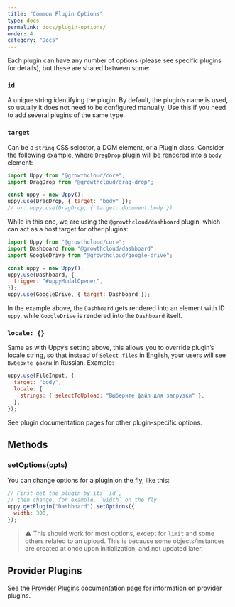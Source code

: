 ```yaml
---
title: "Common Plugin Options"
type: docs
permalink: docs/plugin-options/
order: 4
category: "Docs"
---
```


Each plugin can have any number of options (please see specific plugins for details), but these are shared between some:

### `id`

A unique string identifying the plugin. By default, the plugin’s name is used, so usually it does not need to be configured manually. Use this if you need to add several plugins of the same type.

### `target`

Can be a `string` CSS selector, a DOM element, or a Plugin class. Consider the following example, where `DragDrop` plugin will be rendered into a `body` element:

```js
import Uppy from "@growthcloud/core";
import DragDrop from "@growthcloud/drag-drop";

const uppy = new Uppy();
uppy.use(DragDrop, { target: "body" });
// or: uppy.use(DragDrop, { target: document.body })
```

While in this one, we are using the `@growthcloud/dashboard` plugin, which can act as a host target for other plugins:

```js
import Uppy from "@growthcloud/core";
import Dashboard from "@growthcloud/dashboard";
import GoogleDrive from "@growthcloud/google-drive";

const uppy = new Uppy();
uppy.use(Dashboard, {
  trigger: "#uppyModalOpener",
});
uppy.use(GoogleDrive, { target: Dashboard });
```

In the example above, the `Dashboard` gets rendered into an element with ID `uppy`, while `GoogleDrive` is rendered into the `Dashboard` itself.

### `locale: {}`

Same as with Uppy’s setting above, this allows you to override plugin’s locale string, so that instead of `Select files` in English, your users will see `Выберите файлы` in Russian. Example:

```js
uppy.use(FileInput, {
  target: "body",
  locale: {
    strings: { selectToUpload: "Выберите файл для загрузки" },
  },
});
```

See plugin documentation pages for other plugin-specific options.

## Methods

### setOptions(opts)

You can change options for a plugin on the fly, like this:

```js
// First get the plugin by its `id`,
// then change, for example, `width` on the fly
uppy.getPlugin("Dashboard").setOptions({
  width: 300,
});
```

> ⚠️ This should work for most options, except for `limit` and some others related to an upload. This is because some objects/instances are created at once upon initialization, and not updated later.

<!-- Keep this heading, it is here to avoid breaking existing URLs -->

<!-- Previously the content that is now at /docs/providers was here -->

## Provider Plugins

See the [Provider Plugins](/docs/providers) documentation page for information on provider plugins.
